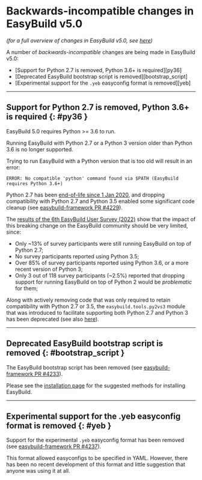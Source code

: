 # Backwards-incompatible changes in EasyBuild v5.0

*(for a full overview of changes in EasyBuild v5.0, see [here](overview-of-changes.md))*

A number of *backwards-incompatible* changes are being made in EasyBuild v5.0:

* [Support for Python 2.7 is removed, Python 3.6+ is required][py36]
* [Deprecated EasyBuild bootstrap script is removed][bootstrap_script]
* [Experimental support for the `.yeb` easyconfig format is removed][yeb]

---

## Support for Python 2.7 is removed, Python 3.6+ is required {: #py36 }

EasyBuild 5.0 requires Python >= 3.6 to run.

Running EasyBuild with Python 2.7 or a Python 3 version older than Python 3.6 is no longer supported.

Trying to run EasyBuild with a Python version that is too old will result in an error:

```log
ERROR: No compatible 'python' command found via $PATH (EasyBuild requires Python 3.6+)
```

Python 2.7 has been [end-of-life since 1 Jan 2020](https://www.python.org/doc/sunset-python-2),
and dropping compatibility with Python 2.7 and Python 3.5 enabled some significant code cleanup
(see [easybuild-framework PR #4229](https://github.com/easybuilders/easybuild-framework/pull/4229)).

The [results of the 6th EasyBuild User Survey (2022)](https://easybuild.io/user_survey) show that the impact of
this breaking change on the EasyBuild community should be very limited, since:

* Only ~13% of survey participants were still running EasyBuild on top of Python 2.7;
* No survey participants reported using Python 3.5;
* Over 85% of survey participants reported using Python 3.6, or a more recent version of Python 3;
* Only 3 out of 118 survey participants (~2.5%) reported that dropping support for running EasyBuild
  on top of Python 2 would be *problematic* for them;

Along with actively removing code that was only required to retain compatibility with Python 2.7 or 3.5,
the `easybuild.tools.py2vs3` module that was introduced to facilitate supporting both Python 2.7 and Python 3
has been deprecated (see also [here](deprecated-functionality.md#py2vs3)).

---

## Deprecated EasyBuild bootstrap script is removed {: #bootstrap_script }

The EasyBuild bootstrap script has been removed (see [easybuild-framework PR #4233](https://github.com/easybuilders/easybuild-framework/pull/4233)).

Please see the [installation page](../installation.md) for the suggested methods for installing EasyBuild.

---

## Experimental support for the .yeb easyconfig format is removed {: #yeb }

Support for the experimental `.yeb` easyconfig format has been removed (see [easybuild-framework PR #4237](https://github.com/easybuilders/easybuild-framework/pull/4237)).

This format allowed easyconfigs to be specified in YAML. However, there has been no recent development of this
format and little suggestion that anyone was using it at all.
